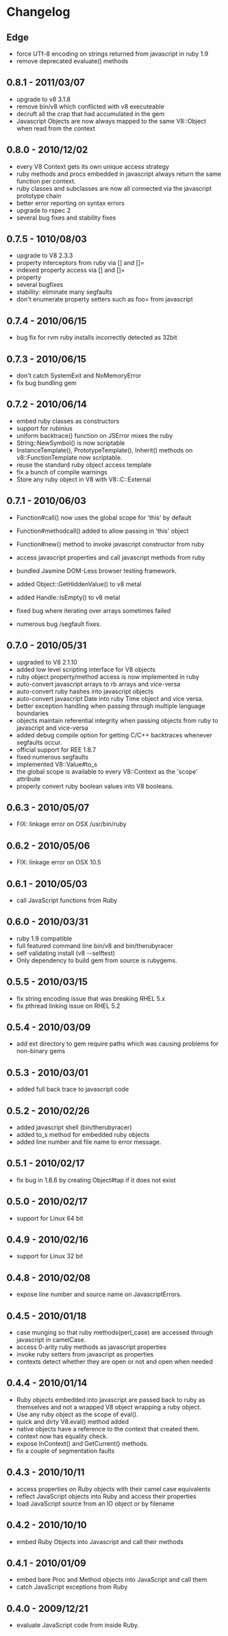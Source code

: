 # Changelog  

## Edge

* force UTf-8 encoding on strings returned from javascript in ruby 1.9
* remove deprecated evaluate() methods

## 0.8.1 - 2011/03/07

* upgrade to v8 3.1.8
* remove bin/v8 which conflicted with v8 executeable
* decruft all the crap that had accumulated in the gem
* Javascript Objects are now always mapped to the same V8::Object when read from the context

## 0.8.0 - 2010/12/02

* every V8 Context gets its own unique access strategy
* ruby methods and procs embedded in javascript always return the same function per context.
* ruby classes and subclasses are now all connected via the javascript prototype chain
* better error reporting on syntax errors
* upgrade to rspec 2
* several bug fixes and stability fixes

## 0.7.5 - 1010/08/03

* upgrade to V8 2.3.3
* property interceptors from ruby via [] and []=
* indexed property access via [] and []=
* property
* several bugfixes
* stability: eliminate many segfaults
* don't enumerate property setters such as foo= from javascript

## 0.7.4 - 2010/06/15

* bug fix for rvm ruby installs incorrectly detected as 32bit

## 0.7.3 - 2010/06/15

* don't catch SystemExit and NoMemoryError
* fix bug bundling gem

## 0.7.2 - 2010/06/14

* embed ruby classes as constructors
* support for rubinius
* uniform backtrace() function on JSError mixes the ruby
* String::NewSymbol() is now scriptable
* InstanceTemplate(), PrototypeTemplate(), Inherit() methods on v8::FunctionTemplate now scriptable.
* reuse the standard ruby object access template
* fix a bunch of compile warnings
* Store any ruby object in V8 with V8::C::External

## 0.7.1 - 2010/06/03

* Function#call() now uses the global scope for 'this' by default
* Function#methodcall() added to allow passing in 'this' object
* Function#new() method to invoke javascript constructor from ruby
* access javascript properties and call javascript methods from ruby
* bundled Jasmine DOM-Less browser testing framework.

* added Object::GetHiddenValue() to v8 metal
* added Handle::IsEmpty() to v8 metal
* fixed bug where iterating over arrays sometimes failed
* numerous bug /segfault fixes.

## 0.7.0 - 2010/05/31

* upgraded to V8 2.1.10
* added low level scripting interface for V8 objects
* ruby object property/method access is now implemented in ruby
* auto-convert javascript arrays to rb arrays and vice-versa
* auto-convert ruby hashes into javascript objects
* auto-convert javascript Date into ruby Time object and vice versa.
* better exception handling when passing through multiple language boundaries
* objects maintain referential integrity when passing objects from ruby to javascript and vice-versa
* added debug compile option for getting C/C++ backtraces whenever segfaults occur.
* official support for REE 1.8.7
* fixed numerous segfaults
* implemented V8::Value#to_s
* the global scope is available to every V8::Context as the 'scope' attribute
* properly convert ruby boolean values into V8 booleans.

## 0.6.3 - 2010/05/07

* FIX: linkage error on OSX /usr/bin/ruby

## 0.6.2 - 2010/05/06

* FIX: linkage error on OSX 10.5

## 0.6.1 - 2010/05/03

* call JavaScript functions from Ruby

## 0.6.0 - 2010/03/31

* ruby 1.9 compatible
* full featured command line bin/v8 and bin/therubyracer
* self validating install (v8 --selftest)
* Only dependency to build gem from source is rubygems.

## 0.5.5 - 2010/03/15

* fix string encoding issue that was breaking RHEL 5.x
* fix pthread linking issue on RHEL 5.2

## 0.5.4 - 2010/03/09

* add ext directory to gem require paths which was causing problems for non-binary gems

## 0.5.3 - 2010/03/01

* added full back trace to javascript code

## 0.5.2 - 2010/02/26

* added javascript shell (bin/therubyracer)
* added to_s method for embedded ruby objects
* added line number and file name to error message.

## 0.5.1 - 2010/02/17

* fix bug in 1.8.6 by creating Object#tap if it does not exist

## 0.5.0 - 2010/02/17

* support for Linux 64 bit

## 0.4.9 - 2010/02/16

* support for Linux 32 bit

## 0.4.8 - 2010/02/08

* expose line number and source name on JavascriptErrors.

## 0.4.5 - 2010/01/18

* case munging so that ruby methods(perl_case) are accessed through javascript in camelCase.
* access 0-arity ruby methods as javascript properties
* invoke ruby setters from javascript as properties
* contexts detect whether they are open or not and open when needed

## 0.4.4 - 2010/01/14

* Ruby objects embedded into javascript are passed back to ruby as themselves and not a wrapped V8 object wrapping a ruby object.
* Use any ruby object as the scope of eval().
* quick and dirty V8.eval() method added
* native objects have a reference to the context that created them.
* context now has equality check.
* expose InContext() and GetCurrent() methods.
* fix a couple of segmentation faults

## 0.4.3 - 2010/10/11

* access properties on Ruby objects with their camel case equivalents
* reflect JavaScript objects into Ruby and access their properties
* load JavaScript source from an IO object or by filename

## 0.4.2 - 2010/10/10

* embed Ruby Objects into Javascript and call their methods

## 0.4.1 - 2010/01/09

* embed bare Proc and Method objects into JavaScript and call them
* catch JavaScript exceptions from Ruby

## 0.4.0 - 2009/12/21

* evaluate JavaScript code from inside Ruby.